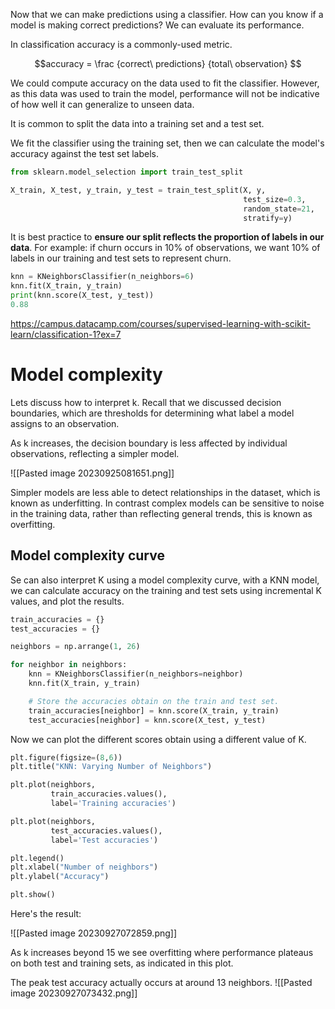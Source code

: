 Now that we can make predictions using a classifier. How can you know if a model is making correct predictions?
We can evaluate its performance.

In classification accuracy is a commonly-used metric.

$$accuracy = \frac {correct\ predictions} {total\ observation} $$

We could compute accuracy on the data used to fit the classifier. However, as this data was used to train the model, performance will not be indicative of how well it can generalize to unseen data.

It is common to split the data into a training set and a test set.

We fit the classifier using the training set, then we can calculate the model's accuracy against the test set labels.

```python
from sklearn.model_selection import train_test_split

X_train, X_test, y_train, y_test = train_test_split(X, y,  
													test_size=0.3,
													random_state=21,
													stratify=y)
```

It is best practice to __ensure our split reflects the proportion of labels in our data__. For example: if churn occurs in 10% of observations, we want 10% of labels in our training and test sets to represent churn.

```python
knn = KNeighborsClassifier(n_neighbors=6)
knn.fit(X_train, y_train)
print(knn.score(X_test, y_test))
0.88
```


https://campus.datacamp.com/courses/supervised-learning-with-scikit-learn/classification-1?ex=7

# Model complexity
Lets discuss how to interpret k. Recall that we discussed decision boundaries, which are thresholds for determining what label a model assigns to an observation.

As k increases, the decision boundary is less affected by individual observations, reflecting a simpler model. 

![[Pasted image 20230925081651.png]]

Simpler models are less able to detect relationships in the dataset, which is known as underfitting. 
In contrast complex models can be sensitive to noise in the training data, rather than reflecting general trends, this is known as overfitting.

## Model complexity curve
Se can also interpret K using a model complexity curve, with a KNN model, we can calculate accuracy on the training and test sets using incremental K values, and plot the results.

```python 
train_accuracies = {}
test_accuracies = {}

neighbors = np.arrange(1, 26)

for neighbor in neighbors:
	knn = KNeighborsClassifier(n_neighbors=neighbor)
	knn.fit(X_train, y_train)

	# Store the accuracies obtain on the train and test set.
	train_accuracies[neighbor] = knn.score(X_train, y_train)
	test_accuracies[neighbor] = knn.score(X_test, y_test)
```

Now we can plot the different scores obtain using a different value of K. 
```python
plt.figure(figsize=(8,6))
plt.title("KNN: Varying Number of Neighbors")

plt.plot(neighbors, 
		 train_accuracies.values(), 
		 label='Training accuracies')

plt.plot(neighbors, 
		 test_accuracies.values(), 
		 label='Test accuracies')

plt.legend()
plt.xlabel("Number of neighbors")
plt.ylabel("Accuracy")

plt.show()
```

Here's the result:

![[Pasted image 20230927072859.png]]

As k increases beyond 15 we see overfitting where performance plateaus on both test and training sets, as indicated in this plot.

The peak test accuracy actually occurs at around 13 neighbors.
![[Pasted image 20230927073432.png]]

